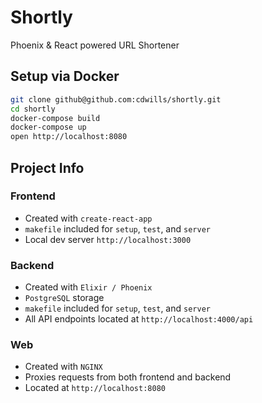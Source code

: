 # Shortly

Phoenix & React powered URL Shortener

## Setup via Docker
```sh
git clone github@github.com:cdwills/shortly.git
cd shortly
docker-compose build
docker-compose up
open http://localhost:8080
```

## Project Info
### Frontend
- Created with `create-react-app`
- `makefile` included for `setup`, `test`, and `server`
- Local dev server `http://localhost:3000`

### Backend
- Created with `Elixir / Phoenix`
- `PostgreSQL` storage
- `makefile` included for `setup`, `test`, and `server`
- All API endpoints located at `http://localhost:4000/api`

### Web
- Created with `NGINX`
- Proxies requests from both frontend and backend
- Located at `http://localhost:8080`
